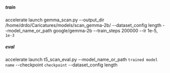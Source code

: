 ##### train
accelerate launch gemma_scan.py --output_dir /home/drdo/Caricatures/models/scan_gemma-2b/ --dataset_config length --model_name_or_path google/gemma-2b --train_steps 200000 --lr 1e-5, `1e-3`

##### eval
accelerate launch t5_scan_eval.py --model_name_or_path `trained model name` --checkpoint `checkpoint` --dataset_config length
